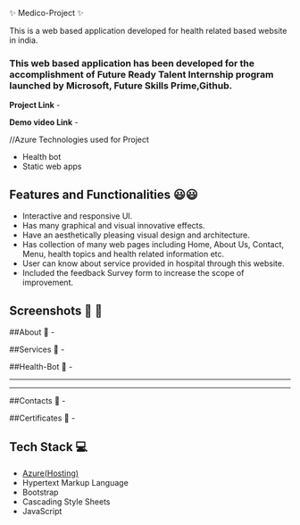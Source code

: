 ✨ Medico-Project ✨

This is a web based application developed for health related based website in india.

### This web based application has been developed for the accomplishment of Future Ready Talent Internship program launched by Microsoft, Future Skills Prime,Github.


**Project Link** -  

**Demo video Link** -  

//Azure Technologies used for Project
- Health bot
- Static web apps

## Features and Functionalities 😃😃 ##

- Interactive and responsive UI.
- Has many graphical and visual innovative effects.
- Have an aesthetically pleasing visual design and architecture.
- Has collection of many web pages including Home, About Us, Contact, Menu, health topics and health related information etc.
- User can know about service provided in hospital through this website.
- Included the feedback Survey form to increase the scope of improvement.

## Screenshots 📸 📸 



##About 📸  -


##Services 📸 -




##Health-Bot 📸 -

------


-----






##Contacts 📸 -


##Certificates 📸 -


## Tech Stack 💻 ##

- [Azure(Hosting)](https://azure.microsoft.com/en-in/features/azure-portal/)
- Hypertext Markup Language
- Bootstrap
- Cascading Style Sheets
- JavaScript

